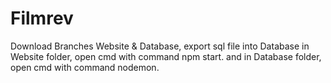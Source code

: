 # Filmrev
Download Branches Website & Database, export sql file into Database
in Website folder, open cmd with command npm start.
and in Database folder, open cmd with command nodemon.
